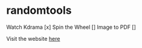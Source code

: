 # randomtools
Watch Kdrama [x]
Spin the Wheel []
Image to PDF []

Visit the website [here](https://imxaander.tech)

